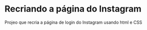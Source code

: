 # Recriando a página do Instagram

Projeo que recria a página de login do Instagram usando html e CSS
